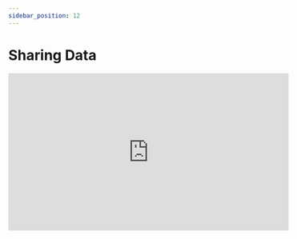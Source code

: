```yaml
---
sidebar_position: 12
---
```


# Sharing Data

<iframe width="560" height="315" src="https://www.youtube.com/embed/7evs5z5YXC4" frameborder="0" allowfullscreen></iframe>
